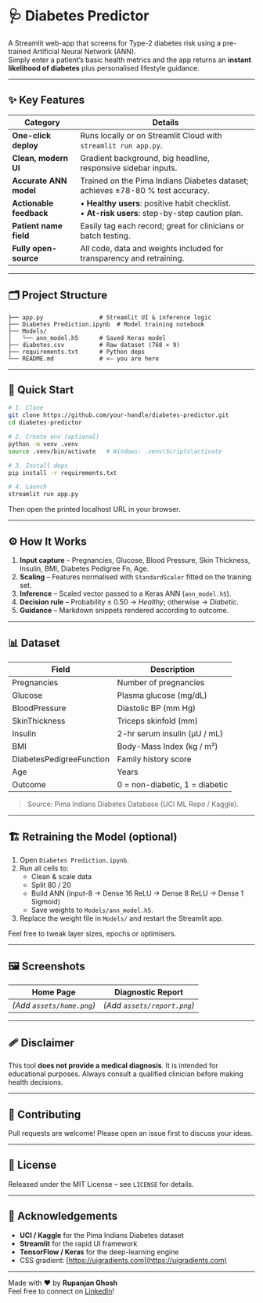 # 🩺 Diabetes Predictor

A Streamlit web-app that screens for Type-2 diabetes risk using a pre-trained Artificial Neural Network (ANN).  
Simply enter a patient’s basic health metrics and the app returns an **instant likelihood of diabetes** plus personalised lifestyle guidance.

---

## ✨ Key Features
| Category | Details |
|----------|---------|
| **One-click deploy** | Runs locally or on Streamlit Cloud with `streamlit run app.py`. |
| **Clean, modern UI** | Gradient background, big headline, responsive sidebar inputs. |
| **Accurate ANN model** | Trained on the Pima Indians Diabetes dataset; achieves ±⁠78-80 % test accuracy. |
| **Actionable feedback** | • **Healthy users**: positive habit checklist.<br>• **At-risk users**: step-by-step caution plan. |
| **Patient name field** | Easily tag each record; great for clinicians or batch testing. |
| **Fully open-source** | All code, data and weights included for transparency and retraining. |

---

## 🗂️ Project Structure
```
├── app.py                # Streamlit UI & inference logic
├── Diabetes Prediction.ipynb  # Model training notebook
├── Models/
│   └── ann_model.h5      # Saved Keras model
├── diabetes.csv          # Raw dataset (768 × 9)
├── requirements.txt      # Python deps
└── README.md             # <— you are here
```

---

## 🚀 Quick Start

```bash
# 1. Clone
git clone https://github.com/your-handle/diabetes-predictor.git
cd diabetes-predictor

# 2. Create env (optional)
python -m venv .venv
source .venv/bin/activate   # Windows: .venv\Scripts\activate

# 3. Install deps
pip install -r requirements.txt

# 4. Launch
streamlit run app.py
```

Then open the printed localhost URL in your browser.

---

## ⚙️ How It Works
1. **Input capture** – Pregnancies, Glucose, Blood Pressure, Skin Thickness, Insulin, BMI, Diabetes Pedigree Fn, Age.  
2. **Scaling** – Features normalised with `StandardScaler` fitted on the training set.  
3. **Inference** – Scaled vector passed to a Keras ANN (`ann_model.h5`).  
4. **Decision rule** – Probability ≤ 0.50 → _Healthy_; otherwise → _Diabetic_.  
5. **Guidance** – Markdown snippets rendered according to outcome.

---

## 📊 Dataset

| Field | Description |
|-------|-------------|
| Pregnancies | Number of pregnancies |
| Glucose | Plasma glucose (mg/dL) |
| BloodPressure | Diastolic BP (mm Hg) |
| SkinThickness | Triceps skinfold (mm) |
| Insulin | 2-hr serum insulin (µU / mL) |
| BMI | Body-Mass Index (kg / m²) |
| DiabetesPedigreeFunction | Family history score |
| Age | Years |
| Outcome | 0 = non-diabetic, 1 = diabetic |

> Source: Pima Indians Diabetes Database (UCI ML Repo / Kaggle).

---

## 🏗️ Retraining the Model (optional)

1. Open `Diabetes Prediction.ipynb`.
2. Run all cells to:
   * Clean & scale data  
   * Split 80 / 20  
   * Build ANN (input-8 → Dense 16 ReLU → Dense 8 ReLU → Dense 1 Sigmoid)  
   * Save weights to `Models/ann_model.h5`.
3. Replace the weight file in `Models/` and restart the Streamlit app.

Feel free to tweak layer sizes, epochs or optimisers.

---

## 🖼️ Screenshots
| Home Page | Diagnostic Report |
|-----------|-------------------|
| *(Add `assets/home.png`)* | *(Add `assets/report.png`)* |

---

## 🩹 Disclaimer  
This tool **does not provide a medical diagnosis**. It is intended for educational purposes. Always consult a qualified clinician before making health decisions.

---

## 🤝 Contributing
Pull requests are welcome! Please open an issue first to discuss your ideas.

---

## 📜 License
Released under the MIT License – see `LICENSE` for details.

---

## 🙏 Acknowledgements
* **UCI / Kaggle** for the Pima Indians Diabetes dataset  
* **Streamlit** for the rapid UI framework  
* **TensorFlow / Keras** for the deep-learning engine  
* CSS gradient: [https://uigradients.com](https://uigradients.com)

---

Made with ❤️ by **Rupanjan Ghosh**  
Feel free to connect on [LinkedIn](https://www.linkedin.com/)!
